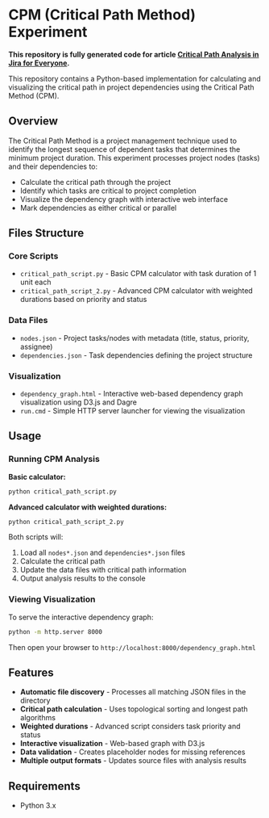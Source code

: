 # CPM (Critical Path Method) Experiment

**This repository is fully generated code for article [Critical Path Analysis in Jira for Everyone](https://ondrej-popelka.medium.com/critical-path-analysis-in-jira-for-everyone-fb6ab095aa17?source=rss-a4e07f97e943------2).**

This repository contains a Python-based implementation for calculating and visualizing the critical path in project dependencies using the Critical Path Method (CPM).

## Overview

The Critical Path Method is a project management technique used to identify the longest sequence of dependent tasks that determines the minimum project duration. This experiment processes project nodes (tasks) and their dependencies to:

- Calculate the critical path through the project
- Identify which tasks are critical to project completion
- Visualize the dependency graph with interactive web interface
- Mark dependencies as either critical or parallel

## Files Structure

### Core Scripts
- `critical_path_script.py` - Basic CPM calculator with task duration of 1 unit each
- `critical_path_script_2.py` - Advanced CPM calculator with weighted durations based on priority and status

### Data Files
- `nodes.json` - Project tasks/nodes with metadata (title, status, priority, assignee)
- `dependencies.json` - Task dependencies defining the project structure

### Visualization
- `dependency_graph.html` - Interactive web-based dependency graph visualization using D3.js and Dagre
- `run.cmd` - Simple HTTP server launcher for viewing the visualization

## Usage

### Running CPM Analysis

**Basic calculator:**
```bash
python critical_path_script.py
```

**Advanced calculator with weighted durations:**
```bash
python critical_path_script_2.py
```

Both scripts will:
1. Load all `nodes*.json` and `dependencies*.json` files
2. Calculate the critical path
3. Update the data files with critical path information
4. Output analysis results to the console

### Viewing Visualization

To serve the interactive dependency graph:

```bash
python -m http.server 8000
```

Then open your browser to `http://localhost:8000/dependency_graph.html`

## Features

- **Automatic file discovery** - Processes all matching JSON files in the directory
- **Critical path calculation** - Uses topological sorting and longest path algorithms
- **Weighted durations** - Advanced script considers task priority and status
- **Interactive visualization** - Web-based graph with D3.js
- **Data validation** - Creates placeholder nodes for missing references
- **Multiple output formats** - Updates source files with analysis results

## Requirements

- Python 3.x
